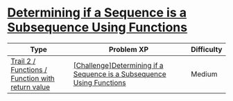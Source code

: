 # [Determining if a Sequence is a Subsequence Using Functions](https://www.codetree.ai/trails/complete/curated-cards/challenge-to-determine-whether-a-continuous-subsequence-is-made-using-a-function)

|Type|Problem XP|Difficulty|
|---|---|---|
|[Trail 2 / Functions / Function with return value](https://www.codetree.ai/trail-info/novice-mid/)|[[Challenge]Determining if a Sequence is a Subsequence Using Functions](https://www.codetree.ai/trails/complete/curated-cards/challenge-to-determine-whether-a-continuous-subsequence-is-made-using-a-function/)|Medium|

